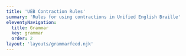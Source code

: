 ```yaml
---
title: 'UEB Contraction Rules'
summary: 'Rules for using contractions in Unified English Braille'
eleventyNavigation:
  title: Grammar
  key: grammar
  order: 2
layout: 'layouts/grammarfeed.njk'
---
```


